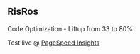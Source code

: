 ## RisRos

Code Optimization - Liftup from 33 to 80%

Test live @ [PageSpeed Insights](https://pagespeed.web.dev/)
